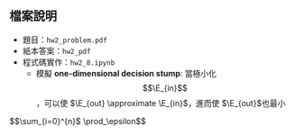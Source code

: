## 檔案說明

* 題目：`hw2_problem.pdf`
* 紙本答案：`hw2_pdf`
* 程式碼實作：`hw2_8.ipynb`
  - 模擬 **one-dimensional decision stump**: 當極小化 $$\E_{in}$$，可以使 $\E_{out} \approximate \E_{in}$，進而使 $\E_{out}$也最小

 $$\sum_{i=0}^{n}$  \prod_\epsilon$$
